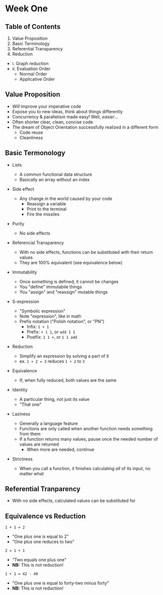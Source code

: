# Week One

## Table of Contents
1. Value Proposition
2. Basic Terminology
3. Referential Transparency
4. Reduction
  - i. Graph reduction
  - ii. Evaluation Order
      - Normal Order
      - Applicative Order

## Value Proposition
- _Will_ improve your imperative code
- Expose you to new ideas, think about things differently
- Concurrency & parallelism made easy! Well, _easier_...
- Often shorter clear, clean, concise code
- The dream of Object Orientation successfully realized in a different form
  - Code reuse
  - Cleanliness

## Basic Termonology
- Lists
  - A common functional data structure
  - Basically an array without an index

- Side effect
  - Any change in the world caused by your code
    - Reassign a variable
    - Print to the terminal
    - Fire the missiles
- Purity
  - No side effects
- Referencial Transparency
  - With no side effects, functions can be substituted with their return values
  - They are 100% equivalent (see equivalence below)

- Immutability
  - Once something is defined, it cannot be changes
  - You "define" immutabile things
  - You "assign" and "reassign" mutable things

- S-expression
  - "Symbolic expression"
  - Note "expression", like in math
  - Prefix notation ("Polish notation", or "PN")
    - Infix: `1 + 1`
    - Prefix: `+ 1 1`, or `add 1 1`
    - Postfix: `1 1 +`, or `1 1 add`

- Reduction
  - Simplify an expression by solving a part of it
  - ex. `1 + 2 = 3` reduces `1 + 2` to `3`
- Equivalence
  - If, when fully reduced, both values are the same
- Identity
  - A particular thing, not just its value
  - "That one"

- Laziness
  - Generally a language feature
  - Functions are only called when another function needs something from them
  - If a function returns many values, pause once the needed number of values are returned
    - When more are needed, continue
- Strictness
  - When you call a function, it finishes calculating _all_ of its input, no matter what

## Referential Tranparency
- With no side effects, calculated values can be substituted for

## Equivalence vs Reduction
`1 + 1 = 2`
- "One plus one is equal to 2"
- "One plus one reduces to two"

`2 = 1 + 1`
- "Two equals one plus one"
- **NB:** This is not reduction!

`1 + 1 = 42 - 40`
- "One plus one is equal to forty-two minus forty"
- **NB:** This is not reduction!
